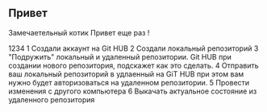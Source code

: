 ## Привет

Замечаетельный котик
Привет еще раз !





1234
1 Создали аккаунт на Git HUB 
2 Создали локальный репозиторий
3 "Подружить" локальный и удаленный репозитории. Git HUB при создании нового репозитория, подскажет как это сделать.
4 Отправить ваш локальный репозиторий в удлаенный на  GiT HUB при этом вам нужно будет авторизоваться на удаленном репозитории.
5 Провести изменения с другого компьютера
6 Выкачать актуальное состояние из удаленного репозитория